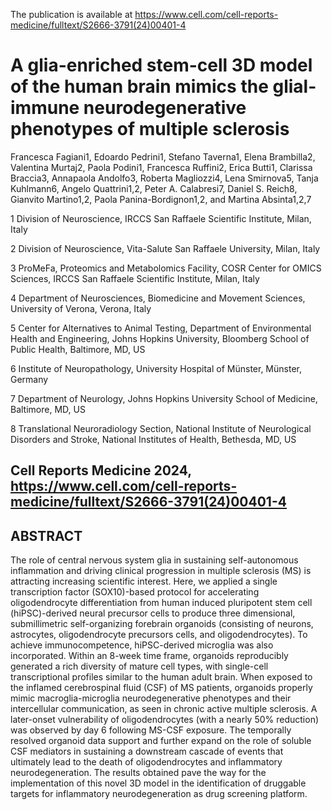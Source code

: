 The publication is available at https://www.cell.com/cell-reports-medicine/fulltext/S2666-3791(24)00401-4

# A glia-enriched stem-cell 3D model of the human brain mimics the glial-immune neurodegenerative phenotypes of multiple sclerosis 

Francesca Fagiani1, Edoardo Pedrini1, Stefano Taverna1, Elena Brambilla2, Valentina Murtaj2,
Paola Podini1, Francesca Ruffini2, Erica Butti1, Clarissa Braccia3, Annapaola Andolfo3, 
Roberta Magliozzi4, Lena Smirnova5, Tanja Kuhlmann6, Angelo Quattrini1,2, Peter A. Calabresi7, Daniel S. Reich8, Gianvito Martino1,2, Paola Panina-Bordignon1,2, and Martina Absinta1,2,7

1 Division of Neuroscience, IRCCS San Raffaele Scientific Institute, Milan, Italy

2 Division of Neuroscience, Vita-Salute San Raffaele University, Milan, Italy

3 ProMeFa, Proteomics and Metabolomics Facility, COSR Center for OMICS Sciences, IRCCS San Raffaele Scientific Institute, Milan, Italy

4 Department of Neurosciences, Biomedicine and Movement Sciences, University of Verona, Verona, Italy

5 Center for Alternatives to Animal Testing, Department of Environmental Health and Engineering, Johns Hopkins University, Bloomberg School of Public Health, Baltimore, MD, US

6 Institute of Neuropathology, University Hospital of Münster, Münster, Germany

7 Department of Neurology, Johns Hopkins University School of Medicine, Baltimore, MD, US

8 Translational Neuroradiology Section, National Institute of Neurological Disorders and Stroke, National Institutes of Health, Bethesda, MD, US

## Cell Reports Medicine 2024, https://www.cell.com/cell-reports-medicine/fulltext/S2666-3791(24)00401-4

## ABSTRACT
The role of central nervous system glia in sustaining self-autonomous inflammation and driving clinical progression in multiple sclerosis (MS) is attracting increasing scientific interest. Here, we applied a single transcription factor (SOX10)-based protocol for accelerating oligodendrocyte differentiation from human induced pluripotent stem cell (hiPSC)-derived neural precursor cells to produce three dimensional, submillimetric self-organizing forebrain organoids (consisting of neurons, astrocytes, oligodendrocyte precursors cells, and oligodendrocytes). To achieve immunocompetence, hiPSC-derived microglia was also incorporated. Within an 8-week time frame, organoids reproducibly generated a rich diversity of mature cell types, with single-cell transcriptional profiles similar to the human adult brain. When exposed to the inflamed cerebrospinal fluid (CSF) of MS patients, organoids properly mimic macroglia-microglia neurodegenerative phenotypes and their intercellular communication, as seen in chronic active multiple sclerosis. A later-onset vulnerability of oligodendrocytes (with a nearly 50% reduction) was observed by day 6 following MS-CSF exposure. The temporally resolved organoid data support and further expand on the role of soluble CSF mediators in sustaining a downstream cascade of events that ultimately lead to the death of oligodendrocytes and inflammatory neurodegeneration. The results obtained pave the way for the implementation of this novel 3D model in the identification of druggable targets for inflammatory neurodegeneration as drug screening platform.
